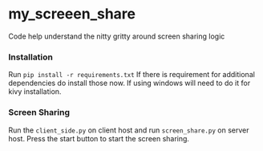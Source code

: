 # my_screeen_share
Code help understand the nitty gritty around screen sharing logic
### Installation
Run `pip install -r requirements.txt`
If there is requirement for additional dependencies do install those now. If using windows will need to do it for kivy installation.
### Screen Sharing
Run the `client_side.py` on client host and run `screen_share.py` on server host.
Press the start button to start the screen sharing.
